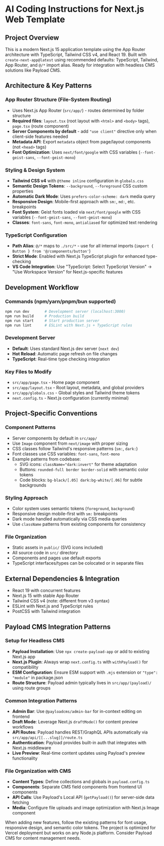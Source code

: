 # AI Coding Instructions for Next.js Web Template

## Project Overview
This is a modern Next.js 15 application template using the App Router architecture with TypeScript, Tailwind CSS v4, and React 19. Built with `create-next-app@latest` using recommended defaults: TypeScript, Tailwind, App Router, and `@/*` import alias. Ready for integration with headless CMS solutions like Payload CMS.

## Architecture & Key Patterns

### App Router Structure (File-System Routing)
- Uses Next.js App Router (`src/app/`) - routes determined by folder structure
- **Required files**: `layout.tsx` (root layout with `<html>` and `<body>` tags), `page.tsx` (route component)
- **Server Components by default** - add `"use client"` directive only when client-side features needed
- **Metadata API**: Export `metadata` object from page/layout components (not `<head>` tags)
- **Font Optimization**: Uses `next/font/google` with CSS variables (`--font-geist-sans`, `--font-geist-mono`)

### Styling & Design System
- **Tailwind CSS v4** with `@theme inline` configuration in `globals.css`
- **Semantic Design Tokens**: `--background`, `--foreground` CSS custom properties
- **Automatic Dark Mode**: Uses `prefers-color-scheme: dark` media query
- **Responsive Design**: Mobile-first approach with `sm:`, `md:`, etc. breakpoints
- **Font System**: Geist fonts loaded via `next/font/google` with CSS variables (`--font-geist-sans`, `--font-geist-mono`)
- **Classes**: `font-sans`, `font-mono`, `antialiased` for optimized text rendering

### TypeScript Configuration
- **Path Alias**: `@/*` maps to `./src/*` - use for all internal imports (`import { Button } from '@/components/button'`)
- **Strict Mode**: Enabled with Next.js TypeScript plugin for enhanced type-checking
- **VS Code Integration**: Use "TypeScript: Select TypeScript Version" → "Use Workspace Version" for Next.js-specific features

## Development Workflow

### Commands (npm/yarn/pnpm/bun supported)
```bash
npm run dev       # Development server (localhost:3000)
npm run build     # Production build
npm run start     # Start production server
npm run lint      # ESLint with Next.js + TypeScript rules
```

### Development Server
- **Default**: Uses standard Next.js dev server (`next dev`)
- **Hot Reload**: Automatic page refresh on file changes
- **TypeScript**: Real-time type checking integration

### Key Files to Modify
- `src/app/page.tsx` - Home page component 
- `src/app/layout.tsx` - Root layout, metadata, and global providers
- `src/app/globals.css` - Global styles and Tailwind theme tokens
- `next.config.ts` - Next.js configuration (currently minimal)

## Project-Specific Conventions

### Component Patterns
- Server components by default in `src/app/`
- Use `Image` component from `next/image` with proper sizing
- CSS classes follow Tailwind's responsive patterns (`sm:`, `dark:`)
- Font classes use CSS variables: `font-sans`, `font-mono`
- Example patterns from codebase:
  - SVG icons: `className="dark:invert"` for theme adaptation
  - Buttons: `rounded-full border border-solid` with semantic color tokens
  - Code blocks: `bg-black/[.05] dark:bg-white/[.06]` for subtle backgrounds

### Styling Approach
- Color system uses semantic tokens (`foreground`, `background`)
- Responsive design mobile-first with `sm:` breakpoints
- Dark mode handled automatically via CSS media queries
- Use `className` patterns from existing components for consistency

### File Organization
- Static assets in `public/` (SVG icons included)
- All source code in `src/` directory
- Components and pages use default exports
- TypeScript interfaces/types can be colocated or in separate files

## External Dependencies & Integration
- React 19 with concurrent features
- Next.js 15 with stable App Router
- Tailwind CSS v4 (note: different from v3 syntax)
- ESLint with Next.js and TypeScript rules
- PostCSS with Tailwind integration

## Payload CMS Integration Patterns

### Setup for Headless CMS
- **Payload Installation**: Use `npx create-payload-app` or add to existing Next.js app
- **Next.js Plugin**: Always wrap `next.config.ts` with `withPayload()` for compatibility
- **ESM Configuration**: Ensure ESM support with `.mjs` extension or `"type": "module"` in package.json
- **Route Structure**: Payload admin typically lives in `src/app/(payload)/` using route groups

### Common Integration Patterns
- **Admin Bar**: Use `@payloadcms/admin-bar` for in-context editing on frontend
- **Draft Mode**: Leverage Next.js `draftMode()` for content preview workflows
- **API Routes**: Payload handles REST/GraphQL APIs automatically via `src/app/api/[[...slug]]/route.ts`
- **Authentication**: Payload provides built-in auth that integrates with Next.js middleware
- **Live Preview**: Real-time content updates using Payload's preview functionality

### File Organization with CMS
- **Content Types**: Define collections and globals in `payload.config.ts`
- **Components**: Separate CMS field components from frontend UI components
- **API Calls**: Use Payload's Local API (`getPayload()`) for server-side data fetching
- **Media**: Configure file uploads and image optimization with Next.js Image component

When adding new features, follow the existing patterns for font usage, responsive design, and semantic color tokens. The project is optimized for Vercel deployment but works on any Node.js platform. Consider Payload CMS for content management needs.